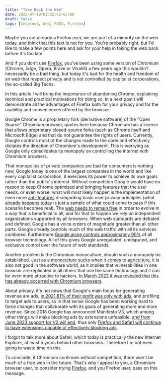 ```yaml
---
title: "Take Back the Web"
date: 2022-07-19T01:32:42-03:00
draft: false
tags: [Internet, Web, FOSS, Firefox] 
---
```


Maybe you are already a Firefox user, we are part of a minority on the web today, and think that this text is not for you. You're probably right, but I'd like to make a few points here and ask for your help in taking the web back before it's too late.

And if you don't use [Firefox](https://www.mozilla.org/en-US/firefox/new/), you've been using some version of Chromium (Chrome, Edge, Opera, Brave or Vivaldi) a few years ago this wouldn't necessarily be a bad thing, but today it's bad for the health and freedom of an web that respect privacy and is not controlled by capitalist corporations, the so-called Big Techs.

In this article I will bring the importance of abandoning Chrome, explaining technical and practical motivations for doing so.
In a next post I will demonstrate all the advantages of Firefox both for your privacy and for the usability and conveniences offered by the browser.

Google Chrome is a proprietary fork (derivative software) of the "Open Source" Chromium browser, quotes here because Chromium has a license that allows proprietary closed-source forks (such as Chrome itself and Microsoft Edge) and that do not guarantee the rights of users. Currently, Google controls most of the changes made to the code and effectively dictates the direction of Chromium's development. This is worrying as Google only consolidates its monopoly on controlling the internet with Chromium browsers.

That monopolies of private companies are bad for consumers is nothing new, Google today is one of the largest companies in the world and like every capitalist corporation, it exercises its power to achieve its own goals rather than the public's interest. Without competition Google would have no reason to keep Chrome optimized and bringing features that the user needs, or even worse, what will most likely happen is the implementation of even more [anti-features](https://en.wiktionary.org/wiki/anti-feature) disregarding basic user privacy principles (what [already happens today](https://developer.chrome.com/docs/extensions/mv3/intro/) is just a sample of what could come to pass if this scenario becomes real).
The [web needs to remain free](https://home.cern/science/computing/birth-web) in order to evolve in a way that is beneficial to all, and for that to happen we rely on independent organizations supported by all browsers. When web standards are debated and defined, Google has a voice orders of magnitude greater than all other parts.
Google already controls much of the web traffic with all its services combined. Furthermore [Google alone controls approximately 90%](https://www.w3schools.com/browsers/default.asp) of all browser technology. All of this gives Google unregulated, undisputed, and exclusive control over the future of web standards.

Another problem is the Chromium monoculture, should such a monopoly be established. Just as a [monoculture sucks when it comes to agriculture](https://wikipedia.org/wiki/Monoculture), it is also not good in the software world, as it implies that vulnerabilities in one browser are replicated in all others that use the same technology and it can be even more attractive to hackers. [In March 2022 it was revealed that this has already occurred with Chromium browsers](https://www.zdnet.com/article/chrome-and-edge-hit-with-v8-type-confusion-vulnerability-with-in-the-wild-exploit/).

About privacy, it's not news that Google's main focus for generating revenue are ads, [in 2021 81% of their profit was only with ads](https://last10k.com/sec-filings/googl), and profiling to target ads to users, so in that sense Google has been working hard to force changes that collaborate with its goals of generating more and more revenue.
Since 2018 Google has announced Manifesto V3, which among other things will make blocking ads by extensions unfeasible, [and from June 2023 support for V2 will end](https://developer.chrome.com/docs/extensions/mv3/mv2-sunset/), thus only [Firefox and Safari will continue to have extensions capable of effectively blocking ads](https://www.theverge.com/2022/6/10/23131029/mozilla-ad-blocking-firefox-google-chrome-privacy-manifest-v3-web-request).

I forgot to talk more about Safari, which today is practically the new Internet Explorer, at least 5 years behind other browsers. Therefore I'm not even going to waste time on this.

To conclude, if Chromium continues without competition, there won't be much of a free web in the future. That's why I appeal to you, a Chromium browser user, to consider trying [Firefox](https://www.mozilla.org/pt-BR/firefox/new/), and you Firefox user, pass on this message.
